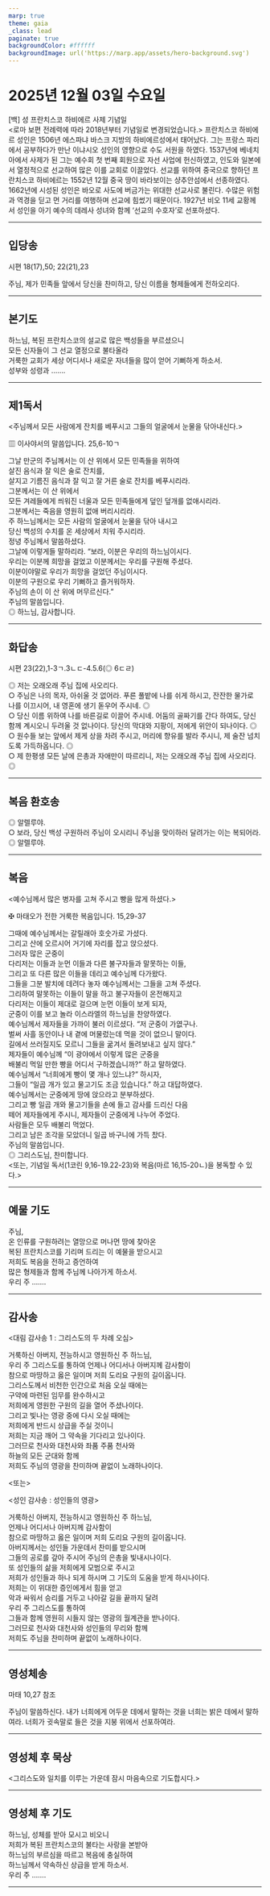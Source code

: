```yaml
---
marp: true
theme: gaia
_class: lead
paginate: true
backgroundColor: #ffffff
backgroundImage: url('https://marp.app/assets/hero-background.svg')
---
```


# 2025년 12월 03일 수요일

[백] 성 프란치스코 하비에르 사제 기념일  
<로마 보편 전례력에 따라 2018년부터 기념일로 변경되었습니다.>
프란치스코 하비에르 성인은 1506년 에스파냐 바스크 지방의 하비에르성에서 태어났다. 그는 프랑스 파리에서 공부하다가 만난 이냐시오 성인의 영향으로 수도 서원을 하였다. 1537년에 베네치아에서 사제가 된 그는 예수회 첫 번째 회원으로 자선 사업에 헌신하였고, 인도와 일본에서 열정적으로 선교하여 많은 이를 교회로 이끌었다. 선교를 위하여 중국으로 향하던 프란치스코 하비에르는 1552년 12월 중국 땅이 바라보이는 샹추안섬에서 선종하였다.
1662년에 시성된 성인은 바오로 사도에 버금가는 위대한 선교사로 불린다. 수많은 위험과 역경을 딛고 먼 거리를 여행하며 선교에 힘썼기 때문이다. 1927년 비오 11세 교황께서 성인을 아기 예수의 데레사 성녀와 함께 ‘선교의 수호자’로 선포하셨다.




---

## 입당송

시편 18(17),50; 22(21),23

주님, 제가 민족들 앞에서 당신을 찬미하고, 당신 이름을 형제들에게 전하오리다.  
  


---

## 본기도

하느님, 복된 프란치스코의 설교로 많은 백성들을 부르셨으니  
모든 신자들이 그 선교 열정으로 불타올라  
거룩한 교회가 세상 어디서나 새로운 자녀들을 많이 얻어 기뻐하게 하소서.  
성부와 성령과 …….  
  


---

## 제1독서

<주님께서 모든 사람에게 잔치를 베푸시고 그들의 얼굴에서 눈물을 닦아내신다.>

▥ 이사야서의 말씀입니다. 25,6-10ㄱ

그날 만군의 주님께서는 이 산 위에서 모든 민족들을 위하여  
살진 음식과 잘 익은 술로 잔치를,  
살지고 기름진 음식과 잘 익고 잘 거른 술로 잔치를 베푸시리라.  
그분께서는 이 산 위에서  
모든 겨레들에게 씌워진 너울과 모든 민족들에게 덮인 덮개를 없애시리라.  
그분께서는 죽음을 영원히 없애 버리시리라.  
주 하느님께서는 모든 사람의 얼굴에서 눈물을 닦아 내시고  
당신 백성의 수치를 온 세상에서 치워 주시리라.  
정녕 주님께서 말씀하셨다.  
그날에 이렇게들 말하리라. “보라, 이분은 우리의 하느님이시다.  
우리는 이분께 희망을 걸었고 이분께서는 우리를 구원해 주셨다.  
이분이야말로 우리가 희망을 걸었던 주님이시다.  
이분의 구원으로 우리 기뻐하고 즐거워하자.  
주님의 손이 이 산 위에 머무르신다.”  
주님의 말씀입니다.  
◎ 하느님, 감사합니다.  
  


---

## 화답송

시편 23(22),1-3ㄱ.3ㄴㄷ-4.5.6(◎ 6ㄷㄹ)

◎ 저는 오래오래 주님 집에 사오리다.  
○ 주님은 나의 목자, 아쉬울 것 없어라. 푸른 풀밭에 나를 쉬게 하시고, 잔잔한 물가로 나를 이끄시어, 내 영혼에 생기 돋우어 주시네. ◎  
○ 당신 이름 위하여 나를 바른길로 이끌어 주시네. 어둠의 골짜기를 간다 하여도, 당신 함께 계시오니 두려울 것 없나이다. 당신의 막대와 지팡이, 저에게 위안이 되나이다. ◎  
○ 원수들 보는 앞에서 제게 상을 차려 주시고, 머리에 향유를 발라 주시니, 제 술잔 넘치도록 가득하옵니다. ◎  
○ 제 한평생 모든 날에 은총과 자애만이 따르리니, 저는 오래오래 주님 집에 사오리다. ◎  
  


---

## 복음 환호송

◎ 알렐루야.  
○ 보라, 당신 백성 구원하러 주님이 오시리니 주님을 맞이하러 달려가는 이는 복되어라.  
◎ 알렐루야.  
  


---

## 복음

<예수님께서 많은 병자를 고쳐 주시고 빵을 많게 하셨다.>

✠ 마태오가 전한 거룩한 복음입니다. 15,29-37

그때에 예수님께서는 갈릴래아 호숫가로 가셨다.  
그리고 산에 오르시어 거기에 자리를 잡고 앉으셨다.  
그러자 많은 군중이  
다리저는 이들과 눈먼 이들과 다른 불구자들과 말못하는 이들,  
그리고 또 다른 많은 이들을 데리고 예수님께 다가왔다.  
그들을 그분 발치에 데려다 놓자 예수님께서는 그들을 고쳐 주셨다.  
그리하여 말못하는 이들이 말을 하고 불구자들이 온전해지고  
다리저는 이들이 제대로 걸으며 눈먼 이들이 보게 되자,  
군중이 이를 보고 놀라 이스라엘의 하느님을 찬양하였다.  
예수님께서 제자들을 가까이 불러 이르셨다. “저 군중이 가엾구나.  
벌써 사흘 동안이나 내 곁에 머물렀는데 먹을 것이 없으니 말이다.  
길에서 쓰러질지도 모르니 그들을 굶겨서 돌려보내고 싶지 않다.”  
제자들이 예수님께 “이 광야에서 이렇게 많은 군중을  
배불리 먹일 만한 빵을 어디서 구하겠습니까?” 하고 말하였다.  
예수님께서 “너희에게 빵이 몇 개나 있느냐?” 하시자,  
그들이 “일곱 개가 있고 물고기도 조금 있습니다.” 하고 대답하였다.  
예수님께서는 군중에게 땅에 앉으라고 분부하셨다.  
그리고 빵 일곱 개와 물고기들을 손에 들고 감사를 드리신 다음  
떼어 제자들에게 주시니, 제자들이 군중에게 나누어 주었다.  
사람들은 모두 배불리 먹었다.  
그리고 남은 조각을 모았더니 일곱 바구니에 가득 찼다.  
주님의 말씀입니다.  
◎ 그리스도님, 찬미합니다.  
<또는, 기념일 독서(1코린 9,16-19.22-23)와 복음(마르 16,15-20ㄴ)을 봉독할 수 있다.>  
  


---

## 예물 기도

주님,  
온 인류를 구원하려는 열망으로 머나먼 땅에 찾아온  
복된 프란치스코를 기리며 드리는 이 예물을 받으시고  
저희도 복음을 전하고 증언하여  
많은 형제들과 함께 주님께 나아가게 하소서.  
우리 주 …….  
  


---

## 감사송

<대림 감사송 1 : 그리스도의 두 차례 오심>

거룩하신 아버지, 전능하시고 영원하신 주 하느님,  
우리 주 그리스도를 통하여 언제나 어디서나 아버지께 감사함이  
참으로 마땅하고 옳은 일이며 저희 도리요 구원의 길이옵니다.  
그리스도께서 비천한 인간으로 처음 오실 때에는  
구약에 마련된 임무를 완수하시고  
저희에게 영원한 구원의 길을 열어 주셨나이다.  
그리고 빛나는 영광 중에 다시 오실 때에는  
저희에게 반드시 상급을 주실 것이니  
저희는 지금 깨어 그 약속을 기다리고 있나이다.  
그러므로 천사와 대천사와 좌품 주품 천사와  
하늘의 모든 군대와 함께  
저희도 주님의 영광을 찬미하며 끝없이 노래하나이다.  
  
<또는>  
  
<성인 감사송 : 성인들의 영광>  
  
  
거룩하신 아버지, 전능하시고 영원하신 주 하느님,  
언제나 어디서나 아버지께 감사함이  
참으로 마땅하고 옳은 일이며 저희 도리요 구원의 길이옵니다.  
아버지께서는 성인들 가운데서 찬미를 받으시며  
그들의 공로를 갚아 주시어 주님의 은총을 빛내시나이다.  
또 성인들의 삶을 저희에게 모범으로 주시고  
저희가 성인들과 하나 되게 하시며 그 기도의 도움을 받게 하시나이다.  
저희는 이 위대한 증인에게서 힘을 얻고  
악과 싸워서 승리를 거두고 나아갈 길을 끝까지 달려  
우리 주 그리스도를 통하여  
그들과 함께 영원히 시들지 않는 영광의 월계관을 받나이다.  
그러므로 천사와 대천사와 성인들의 무리와 함께  
저희도 주님을 찬미하며 끝없이 노래하나이다.  


---

## 영성체송

마태 10,27 참조

주님이 말씀하신다. 내가 너희에게 어두운 데에서 말하는 것을 너희는 밝은 데에서 말하여라. 너희가 귓속말로 들은 것을 지붕 위에서 선포하여라.  
  


---

## 영성체 후 묵상

<그리스도와 일치를 이루는 가운데 잠시 마음속으로 기도합시다.>  


---

## 영성체 후 기도

하느님, 성체를 받아 모시고 비오니  
저희가 복된 프란치스코의 불타는 사랑을 본받아  
하느님의 부르심을 따르고 복음에 충실하여  
하느님께서 약속하신 상급을 받게 하소서.  
우리 주 …….  
  


---